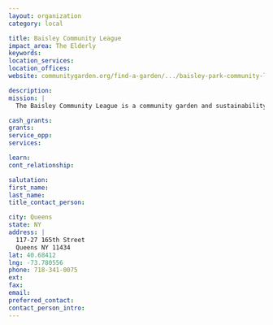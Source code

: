 ```yaml
---
layout: organization
category: local

title: Baisley Community League
impact_area: The Elderly
keywords: 
location_services: 
location_offices: 
website: communitygarden.org/find-a-garden/.../baisley-park-community-league

description: 
mission: |
  The Baisley Community League is a community garden and sustainability project.

cash_grants: 
grants: 
service_opp: 
services: 

learn: 
cont_relationship: 

salutation: 
first_name: 
last_name: 
title_contact_person: 

city: Queens
state: NY
address: |
  117-27 165th Street  
  Queens NY 11434
lat: 40.68412
lng: -73.780556
phone: 718-341-0075
ext: 
fax: 
email: 
preferred_contact: 
contact_person_intro: 
---
```

